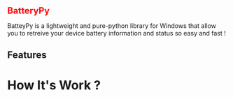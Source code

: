 <!-- GitHub README.md -->

<h1 style="font-size: 20px; color: red;">BatteryPy</h1>

<p>
BatteyPy is a lightweight and pure-python library for Windows that allow you to retreive your device battery information and status so easy and fast !
</p>

<h2>Features</h2>
<h1>How It's Work ?</h1>